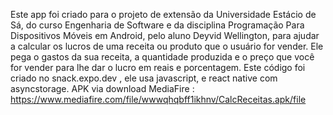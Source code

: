Este app foi criado para o projeto de extensão da Universidade Estácio de Sá, do curso Engenharia de Software e da disciplina Programação Para Dispositivos Móveis em Android, pelo aluno Deyvid Wellington, para ajudar a calcular os lucros de uma receita ou produto que o usuário for vender. Ele pega o gastos da sua receita, a quantidade produzida e o preço que você for vender para lhe dar o lucro em reais e porcentagem.
Este código foi criado no snack.expo.dev , ele usa javascript, e react native com asyncstorage.
APK via download MediaFire : https://www.mediafire.com/file/wwwqhqbff1ikhnv/CalcReceitas.apk/file
